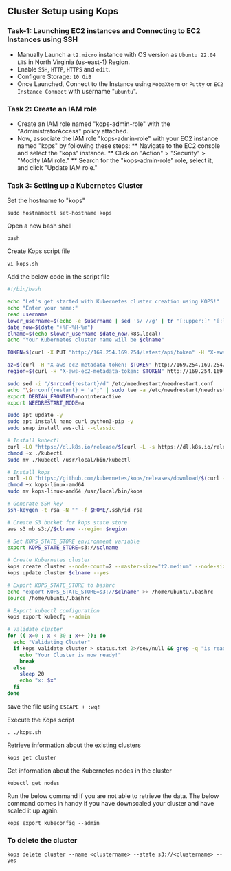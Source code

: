 ## Cluster Setup using Kops

### Task-1:  Launching EC2 instances and Connecting to EC2 Instances using SSH

* Manually Launch a `t2.micro` instance with OS version as `Ubuntu 22.04 LTS` in North Virginia (us-east-1) Region.
* Enable `SSH`, `HTTP`, `HTTPS` and `edit`.
* Configure Storage: `10 GiB`
* Once Launched, Connect to the Instance using `MobaXterm` or `Putty` or `EC2 Instance Connect` with username "`ubuntu`".

### Task 2: Create an IAM role

* Create an IAM role named "kops-admin-role" with the "AdministratorAccess" policy attached.
* Now, associate the IAM role "kops-admin-role" with your EC2 instance named "kops" by following these steps:
  ** Navigate to the EC2 console and select the "kops" instance.
  ** Click on "Action" > "Security" > "Modify IAM role."
  ** Search for the "kops-admin-role" role, select it, and click "Update IAM role."

### Task 3: Setting up a Kubernetes Cluster
Set the hostname to "kops"
```
sudo hostnamectl set-hostname kops
```
Open a new bash shell
```
bash
```
Create Kops script file
```
vi kops.sh
```
Add the below code in the script file
```bash
#!/bin/bash

echo "Let's get started with Kubernetes cluster creation using KOPS!"
echo "Enter your name:"
read username
lower_username=$(echo -e $username | sed 's/ //g' | tr '[:upper:]' '[:lower:]')
date_now=$(date "+%F-%H-%m")
clname=$(echo $lower_username-$date_now.k8s.local)
echo "Your Kubernetes cluster name will be $clname"

TOKEN=$(curl -X PUT "http://169.254.169.254/latest/api/token" -H "X-aws-ec2-metadata-token-ttl-seconds: 21600")

az=$(curl -H "X-aws-ec2-metadata-token: $TOKEN" http://169.254.169.254/latest/meta-data/placement/availability-zone)
region=$(curl -H "X-aws-ec2-metadata-token: $TOKEN" http://169.254.169.254/latest/meta-data/placement/region)

sudo sed -i "/$nrconf{restart}/d" /etc/needrestart/needrestart.conf
echo "\$nrconf{restart} = 'a';" | sudo tee -a /etc/needrestart/needrestart.conf
export DEBIAN_FRONTEND=noninteractive
export NEEDRESTART_MODE=a

sudo apt update -y
sudo apt install nano curl python3-pip -y
sudo snap install aws-cli --classic

# Install kubectl
curl -LO "https://dl.k8s.io/release/$(curl -L -s https://dl.k8s.io/release/stable.txt)/bin/linux/amd64/kubectl"
chmod +x ./kubectl
sudo mv ./kubectl /usr/local/bin/kubectl

# Install kops
curl -LO "https://github.com/kubernetes/kops/releases/download/$(curl -s https://api.github.com/repos/kubernetes/kops/releases/latest | grep tag_name | cut -d '"' -f 4)/kops-linux-amd64"
chmod +x kops-linux-amd64
sudo mv kops-linux-amd64 /usr/local/bin/kops

# Generate SSH key
ssh-keygen -t rsa -N "" -f $HOME/.ssh/id_rsa

# Create S3 bucket for kops state store
aws s3 mb s3://$clname --region $region

# Set KOPS_STATE_STORE environment variable
export KOPS_STATE_STORE=s3://$clname

# Create Kubernetes cluster
kops create cluster --node-count=2 --master-size="t2.medium" --node-size="t2.medium" --master-volume-size=20 --node-volume-size=20 --zones $az --name $clname --ssh-public-key ~/.ssh/id_rsa.pub --yes
kops update cluster $clname --yes

# Export KOPS_STATE_STORE to bashrc
echo "export KOPS_STATE_STORE=s3://$clname" >> /home/ubuntu/.bashrc
source /home/ubuntu/.bashrc

# Export kubectl configuration
kops export kubecfg --admin

# Validate cluster
for (( x=0 ; x < 30 ; x++ )); do
  echo "Validating Cluster"
  if kops validate cluster > status.txt 2>/dev/null && grep -q "is ready" status.txt; then
    echo "Your Cluster is now ready!"
    break
  else
    sleep 20
    echo "x: $x"
  fi
done


```
save the file using `ESCAPE + :wq!`

Execute the Kops script
```
. ./kops.sh
```
Retrieve information about the existing clusters
```
kops get cluster
```
Get information about the Kubernetes nodes in the cluster
```
kubectl get nodes
```
Run the below command if you are not able to retrieve the data. The below command comes in handy if you have downscaled your cluster and have scaled it up again. 
```
kops export kubeconfig --admin
```

### To delete the cluster
```
kops delete cluster --name <clustername> --state s3://<clustername> --yes
```

